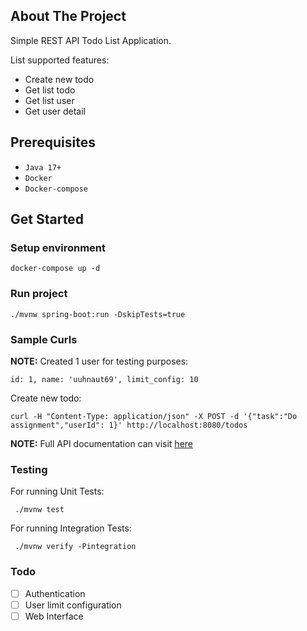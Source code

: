 ## About The Project

Simple REST API Todo List Application.

List supported features:
- Create new todo
- Get list todo
- Get list user
- Get user detail

## Prerequisites

- `Java 17+`
- `Docker`
- `Docker-compose`

## Get Started

### Setup environment

```shell
docker-compose up -d
```

### Run project

```shell
./mvnw spring-boot:run -DskipTests=true
```

### Sample Curls

**NOTE:**
Created 1 user for testing purposes:

```shell
id: 1, name: 'uuhnaut69', limit_config: 10
```

Create new todo:

```shell
curl -H "Content-Type: application/json" -X POST -d '{"task":"Do assignment","userId": 1}' http://localhost:8080/todos
```

**NOTE:** Full API documentation can visit [here](http://localhost:8080/swagger-ui/index.html#/)

### Testing

For running Unit Tests:

```shell
 ./mvnw test 
```

For running Integration Tests:

```shell
 ./mvnw verify -Pintegration 
```

### Todo

- [ ] Authentication
- [ ] User limit configuration
- [ ] Web Interface